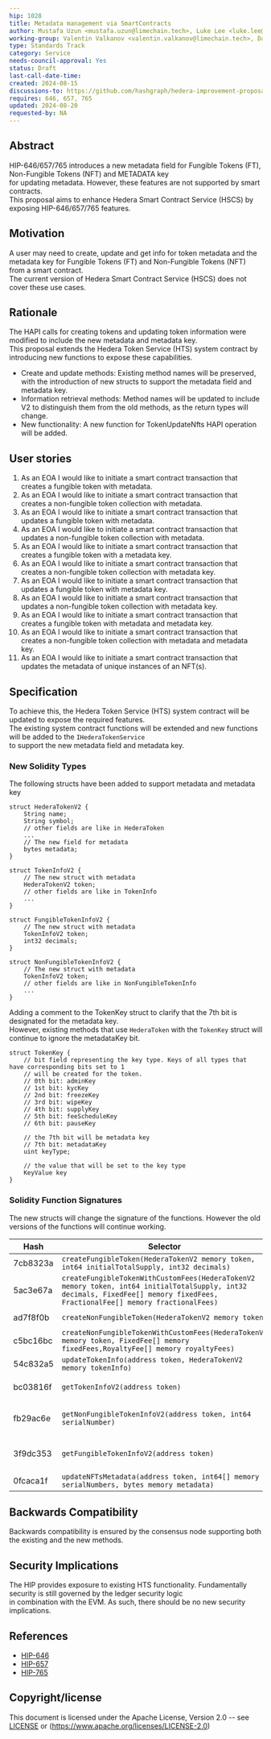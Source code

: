 ```yaml
---
hip: 1028
title: Metadata management via SmartContracts
author: Mustafa Uzun <mustafa.uzun@limechain.tech>, Luke Lee <luke.lee@swirldslabs.com>
working-group: Valentin Valkanov <valentin.valkanov@limechain.tech>, David Bakin <david.bakin@swirldsbals.com>
type: Standards Track
category: Service
needs-council-approval: Yes
status: Draft
last-call-date-time:
created: 2024-08-15
discussions-to: https://github.com/hashgraph/hedera-improvement-proposal/pull/1028
requires: 646, 657, 765
updated: 2024-08-20
requested-by: NA
---
```


## Abstract

HIP-646/657/765 introduces a new metadata field for Fungible Tokens (FT), Non-Fungible Tokens (NFT) and METADATA key  
for updating metadata. However, these features are not supported by smart contracts.  
This proposal aims to enhance Hedera Smart Contract Service (HSCS) by exposing HIP-646/657/765 features.

## Motivation

A user may need to create, update and get info for token metadata and the metadata key for Fungible Tokens (FT) and Non-Fungible Tokens (NFT)  
from a smart contract.  
The current version of Hedera Smart Contract Service (HSCS) does not cover these use cases.

## Rationale

The HAPI calls for creating tokens and updating token information were modified to include the new metadata and metadata key.  
This proposal extends the Hedera Token Service (HTS) system contract by introducing new functions to expose these capabilities.
- Create and update methods: Existing method names will be preserved, with the introduction of new structs to support the metadata field and metadata key.
- Information retrieval methods: Method names will be updated to include V2 to distinguish them from the old methods, as the return types will change.
- New functionality: A new function for TokenUpdateNfts HAPI operation will be added.

## User stories

1. As an EOA I would like to initiate a smart contract transaction that creates a fungible token with metadata.
2. As an EOA I would like to initiate a smart contract transaction that creates a non-fungible token collection with metadata.
3. As an EOA I would like to initiate a smart contract transaction that updates a fungible token with metadata.
4. As an EOA I would like to initiate a smart contract transaction that updates a non-fungible token collection with metadata.
5. As an EOA I would like to initiate a smart contract transaction that creates a fungible token with a metadata key.
6. As an EOA I would like to initiate a smart contract transaction that creates a non-fungible token collection with metadata key.
7. As an EOA I would like to initiate a smart contract transaction that updates a fungible token with metadata key.
8. As an EOA I would like to initiate a smart contract transaction that updates a non-fungible token collection with metadata key.
9. As an EOA I would like to initiate a smart contract transaction that creates a fungible token with metadata and metadata key.
10. As an EOA I would like to initiate a smart contract transaction that creates a non-fungible token collection with metadata and metadata key.
11. As an EOA I would like to initiate a smart contract transaction that updates the metadata of unique instances of an NFT(s).

## Specification

To achieve this, the Hedera Token Service (HTS) system contract will be updated to expose the required features.  
The existing system contract functions will be extended and new functions will be added to the `IHederaTokenService`  
to support the new metadata field and metadata key.

### New Solidity Types

The following structs have been added to support metadata and metadata key

```solidity
struct HederaTokenV2 {
    String name;
    String symbol;
    // other fields are like in HederaToken
    ...
    // The new field for metadata
    bytes metadata;
}
```

```solidity
struct TokenInfoV2 {
    // The new struct with metadata
    HederaTokenV2 token;
    // other fields are like in TokenInfo
    ...
}
```

```solidity
struct FungibleTokenInfoV2 {
    // The new struct with metadata
    TokenInfoV2 token;
    int32 decimals;
}
```

```solidity
struct NonFungibleTokenInfoV2 {
    // The new struct with metadata
    TokenInfoV2 token;
    // other fields are like in NonFungibleTokenInfo
    ...
}
```
Adding a comment to the TokenKey struct to clarify that the 7th bit is designated for the metadata key.  
However, existing methods that use `HederaToken` with the `TokenKey` struct will continue to ignore the metadataKey bit.

```solidity
struct TokenKey {
    // bit field representing the key type. Keys of all types that have corresponding bits set to 1
    // will be created for the token.
    // 0th bit: adminKey
    // 1st bit: kycKey
    // 2nd bit: freezeKey
    // 3rd bit: wipeKey
    // 4th bit: supplyKey
    // 5th bit: feeScheduleKey
    // 6th bit: pauseKey
    
    // the 7th bit will be metadata key
    // 7th bit: metadataKey
    uint keyType;
    
    // the value that will be set to the key type
    KeyValue key
}
```

### Solidity Function Signatures

The new structs will change the signature of the functions. However the old versions of the functions will continue working.

| Hash | Selector                                                                                                                                                                      | Return                                                                     |
| --- |-------------------------------------------------------------------------------------------------------------------------------------------------------------------------------|----------------------------------------------------------------------------|
|7cb8323a| `createFungibleToken(HederaTokenV2 memory token, int64 initialTotalSupply, int32 decimals)`                                                                                   | `(int responseCode, addess tokenAddress)`                                  |
|5ac3e67a| `createFungibleTokenWithCustomFees(HederaTokenV2 memory token, int64 initialTotalSupply, int32 decimals, FixedFee[] memory fixedFees, FractionalFee[] memory fractionalFees)` | `(int responseCode, addess tokenAddress)`                                  |
|ad7f8f0b| `createNonFungibleToken(HederaTokenV2 memory token)`                                                                                                                          | `(int responseCode, addess tokenAddress)`                                  |
|c5bc16bc| `createNonFungibleTokenWithCustomFees(HederaTokenV2 memory token, FixedFee[] memory fixedFees,RoyaltyFee[] memory royaltyFees)`                                               | `(int responseCode, addess tokenAddress)`                                  |
|54c832a5| `updateTokenInfo(address token, HederaTokenV2 memory tokenInfo)`                                                                                                              | `int responseCode`                                                         |
|bc03816f| `getTokenInfoV2(address token)`                                                                                                                                               | `(int64 responseCode, TokenInfoV2 memory tokenInfo)`                       |   
|fb29ac6e| `getNonFungibleTokenInfoV2(address token, int64 serialNumber)`                                                                                                                | `(int64 responseCode, NonFungibleTokenInfoV2 memory nonFungibleTokenInfo)` |
|3f9dc353| `getFungibleTokenInfoV2(address token)`                                                                                                                                       | `(int64 responseCode, FungibleTokenInfoV2 memory fungibleTokenInfo)`       |
|0fcaca1f| `updateNFTsMetadata(address token, int64[] memory serialNumbers, bytes memory metadata)`                                                                                      | `int responsecode`                                                         |

## Backwards Compatibility

Backwards compatibility is ensured by the consensus node supporting both the existing and the new methods.

## Security Implications

The HIP provides exposure to existing HTS functionality. Fundamentally security is still governed by the ledger security logic  
in combination with the EVM. As such, there should be no new security implications.

## References

- [HIP-646](https://hips.hedera.com/hip/hip-646)
- [HIP-657](https://hips.hedera.com/hip/hip-657)
- [HIP-765](https://hips.hedera.com/hip/hip-765)

## Copyright/license

This document is licensed under the Apache License, Version 2.0 -- see [LICENSE](notion://www.notion.so/LICENSE) or (https://www.apache.org/licenses/LICENSE-2.0)